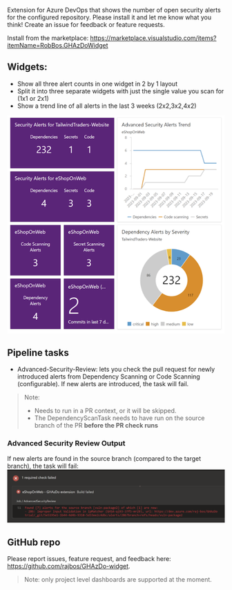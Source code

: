 Extension for Azure DevOps that shows the number of open security alerts for the configured repository. Please install it and let me know what you think! Create an issue for feedback or feature requests.

Install from the marketplace: https://marketplace.visualstudio.com/items?itemName=RobBos.GHAzDoWidget

## Widgets:
* Show all three alert counts in one widget in 2 by 1 layout
* Split it into three separate widgets with just the single value you scan for (1x1 or 2x1)
* Show a trend line of all alerts in the last 3 weeks (2x2,3x2,4x2)

![Screenshot of the all the widgets with alert count for dependencies, secrets, and code scanning](/img/overview_600.png)

## Pipeline tasks
* Advanced-Security-Review: lets you check the pull request for newly introduced alerts from Dependency Scanning or Code Scanning (configurable). If new alerts are introduced, the task will fail. 
> Note: 
> * Needs to run in a PR context, or it will be skipped.
> * The DependencyScanTask needs to have run on the source branch of the PR **before the PR check runs**

### Advanced Security Review Output
If new alerts are found in the source branch (compared to the target branch), the task will fail:
![Screenshot of the failure message of the review task](/img/dependencyReviewTask.png)

## GitHub repo
Please report issues, feature request, and feedback here: https://github.com/rajbos/GHAzDo-widget.

> Note: only project level dashboards are supported at the moment.